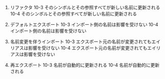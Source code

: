 1. リファクタ
   10-3
   そのシンボルとその参照すべてが新しい名前に更新される
   10-4
   そのシンボルとその参照すべてが新しい名前に更新される

2. デフォルトエクスポート
   10-3
   インポート側の名前は影響を受けない
   10-4
   インポート側の名前は影響を受けない

3. 名前変更を伴うインポート
   10-3
   エクスポート元の名前が変更されてもエイリアスは影響を受けない
   10-4
   エクスポート元の名前が変更されてもエイリアスは影響を受けない

4. 再エクスポート
   10-3
   名前が自動的に更新される
   10-4
   名前が自動的に更新される
